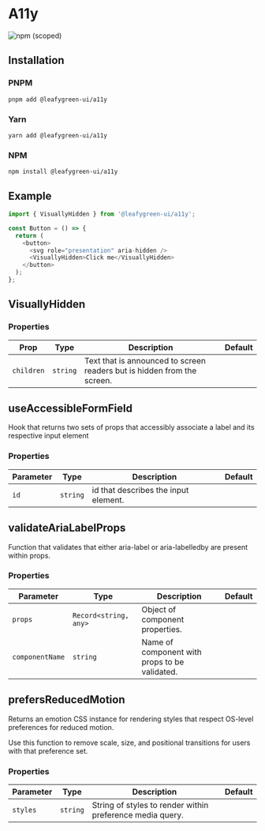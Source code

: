 # A11y

![npm (scoped)](https://img.shields.io/npm/v/@leafygreen-ui/a11y.svg)

## Installation

### PNPM

```shell
pnpm add @leafygreen-ui/a11y
```

### Yarn

```shell
yarn add @leafygreen-ui/a11y
```

### NPM

```shell
npm install @leafygreen-ui/a11y
```

## Example

```js
import { VisuallyHidden } from '@leafygreen-ui/a11y';

const Button = () => {
  return (
    <button>
      <svg role="presentation" aria-hidden />
      <VisuallyHidden>Click me</VisuallyHidden>
    </button>
  );
};
```

## VisuallyHidden

### Properties

| Prop       | Type     | Description                                                             | Default |
| ---------- | -------- | ----------------------------------------------------------------------- | ------- |
| `children` | `string` | Text that is announced to screen readers but is hidden from the screen. |         |

## useAccessibleFormField

Hook that returns two sets of props that accessibly associate a label and its respective input element

### Properties

| Parameter | Type     | Description                          | Default |
| --------- | -------- | ------------------------------------ | ------- |
| `id`      | `string` | id that describes the input element. |         |

## validateAriaLabelProps

Function that validates that either aria-label or aria-labelledby are present within props.

### Properties

| Parameter       | Type                  | Description                                   | Default |
| --------------- | --------------------- | --------------------------------------------- | ------- |
| `props`         | `Record<string, any>` | Object of component properties.               |         |
| `componentName` | `string`              | Name of component with props to be validated. |         |

## prefersReducedMotion

Returns an emotion CSS instance for rendering styles that respect
OS-level preferences for reduced motion.

Use this function to remove scale, size, and positional transitions
for users with that preference set.

### Properties

| Parameter | Type     | Description                                               | Default |
| --------- | -------- | --------------------------------------------------------- | ------- |
| `styles`  | `string` | String of styles to render within preference media query. |         |

